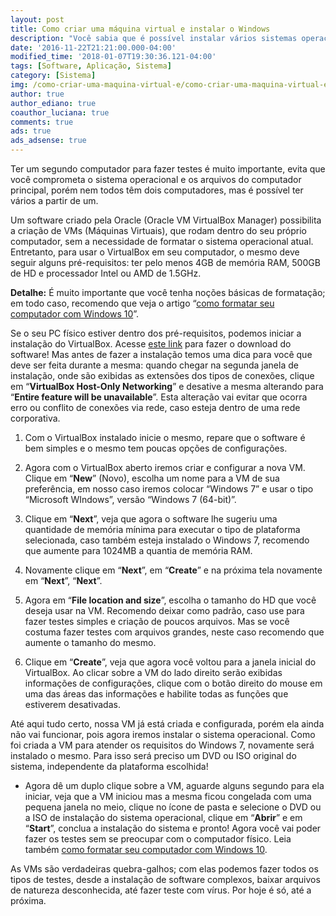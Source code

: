 ```yaml
---
layout: post
title: Como criar uma máquina virtual e instalar o Windows
description: "Você sabia que é possível instalar vários sistemas operacionais virtuais e ainda ter vários ambientes de teste com um único computador físico? Bom, se você não sabia este artigo traz o passo-a-passo completo de como você pode fazer isso."
date: '2016-11-22T21:21:00.000-04:00'
modified_time: '2018-01-07T19:30:36.121-04:00'
tags: [Software, Aplicação, Sistema]
category: [Sistema]
img: /como-criar-uma-maquina-virtual-e/como-criar-uma-maquina-virtual-e.jpg
author: true
author_ediano: true
coauthor_luciana: true
comments: true
ads: true
ads_adsense: true
---
```


Ter um segundo computador para fazer testes é muito importante, evita que você comprometa o sistema operacional e os arquivos do computador principal, porém nem todos têm dois computadores, mas é possível ter vários a partir de um.

Um software criado pela Oracle (Oracle VM VirtualBox Manager) possibilita a criação de VMs (Máquinas Virtuais), que rodam dentro do seu próprio computador, sem a necessidade de formatar o sistema operacional atual. Entretanto, para usar o VirtualBox em seu computador, o mesmo deve seguir alguns pré-requisitos: ter pelo menos 4GB de memória RAM, 500GB de HD e processador Intel ou AMD de 1.5GHz.

**Detalhe:** É muito importante que você tenha noções básicas de formatação; em todo caso, recomendo que veja o artigo “<a href="http://www.insideblock.com/post/como-formatar-seu-computador-com.html" target="_blank">como formatar seu computador com Windows 10</a>”.

Se o seu PC físico estiver dentro dos pré-requisitos, podemos iniciar a instalação do VirtualBox. Acesse <a href="https://www.virtualbox.org/wiki/Downloads" rel="nofollow" target="_blank">este link</a> para fazer o download do software! Mas antes de fazer a instalação temos uma dica para você que deve ser feita durante a mesma: quando chegar na segunda janela de instalação, onde são exibidas as extensões dos tipos de conexões, clique em “**VirtualBox Host-Only Networking**” e desative a mesma alterando para “**Entire feature will be unavailable**”. Esta alteração vai evitar que ocorra erro ou conflito de conexões via rede, caso esteja dentro de uma rede corporativa.

1. Com o VirtualBox instalado inicie o mesmo, repare que o software é bem simples e o mesmo tem poucas opções de configurações.

2. Agora com o VirtualBox aberto iremos criar e configurar a nova VM. Clique em “**New**” (Novo), escolha um nome para a VM de sua preferência, em nosso caso iremos colocar “Windows 7” e usar o tipo “Microsoft WIndows”, versão “Windows 7 (64-bit)”.

3. Clique em “**Next**”, veja que agora o software lhe sugeriu uma quantidade de memória mínima para executar o tipo de plataforma selecionada, caso também esteja instalado o Windows 7, recomendo que aumente para 1024MB a quantia de memória RAM.

4. Novamente clique em “**Next**”, em “**Create**” e na próxima tela novamente em “**Next**”, “**Next**”.

5. Agora em “**File location and size**”, escolha o tamanho do HD que você deseja usar na VM. Recomendo deixar como padrão, caso use para fazer testes simples e criação de poucos arquivos. Mas se você costuma fazer testes com arquivos grandes, neste caso recomendo que aumente o tamanho do mesmo.

6. Clique em “**Create**”, veja que agora você voltou para a janela inicial do VirtualBox. Ao clicar sobre a VM do lado direito serão exibidas informações de configurações, clique com o botão direito do mouse em uma das áreas das informações e habilite todas as funções que estiverem desativadas.

Até aqui tudo certo, nossa VM já está criada e configurada, porém ela ainda não vai funcionar, pois agora iremos instalar o sistema operacional. Como foi criada a VM para atender os requisitos do Windows 7, novamente será instalado o mesmo. Para isso será preciso um DVD ou ISO original do sistema, independente da plataforma escolhida!

* Agora dê um duplo clique sobre a VM, aguarde alguns segundo para ela iniciar, veja que a VM iniciou mas a mesma ficou congelada com uma pequena janela no meio, clique no ícone de pasta e selecione o DVD ou a ISO de instalação do sistema operacional, clique em “**Abrir**” e em “**Start**”, conclua a instalação do sistema e pronto! Agora você vai poder fazer os testes sem se preocupar com o computador físico. Leia também <a href="http://www.insideblock.com/post/como-formatar-seu-computador-com.html" target="_blank">como formatar seu computador com Windows 10</a>.

As VMs são verdadeiras quebra-galhos; com elas podemos fazer todos os tipos de testes, desde a instalação de software complexos, baixar arquivos de natureza desconhecida, até fazer teste com vírus. Por hoje é só, até a próxima.